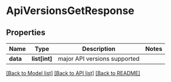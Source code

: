 # ApiVersionsGetResponse

## Properties
Name | Type | Description | Notes
------------ | ------------- | ------------- | -------------
**data** | **list[int]** | major API versions supported | 

[[Back to Model list]](../README.md#documentation-for-models) [[Back to API list]](../README.md#documentation-for-api-endpoints) [[Back to README]](../README.md)


